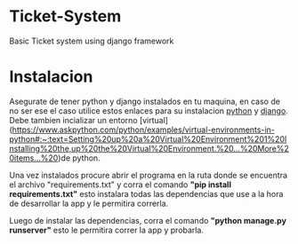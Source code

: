 # Ticket-System
Basic Ticket system using django framework

# Instalacion

Asegurate de tener python y django instalados en tu maquina, en caso de no ser ese el caso utilice estos enlaces para su instalacion [python](https://www.python.org/downloads/) y [django](https://www.djangoproject.com/start/). Debe tambien incializar un entorno [virtual] (https://www.askpython.com/python/examples/virtual-environments-in-python#:~:text=Setting%20up%20a%20Virtual%20Environment%201%20Installing%20the,up%20the%20Virtual%20Environment.%20...%20More%20items...%20)de python.

Una vez instalados procure abrir el programa en la ruta donde se encuentra el archivo "requirements.txt" y corra el comando **"pip install requirements.txt"** esto instalara todas las dependencias que use a la hora de desarrollar la app y le permitira correrla.

Luego de instalar las dependencias, corra el comando **"python manage.py runserver"** esto le permitira correr la app y probarla.

